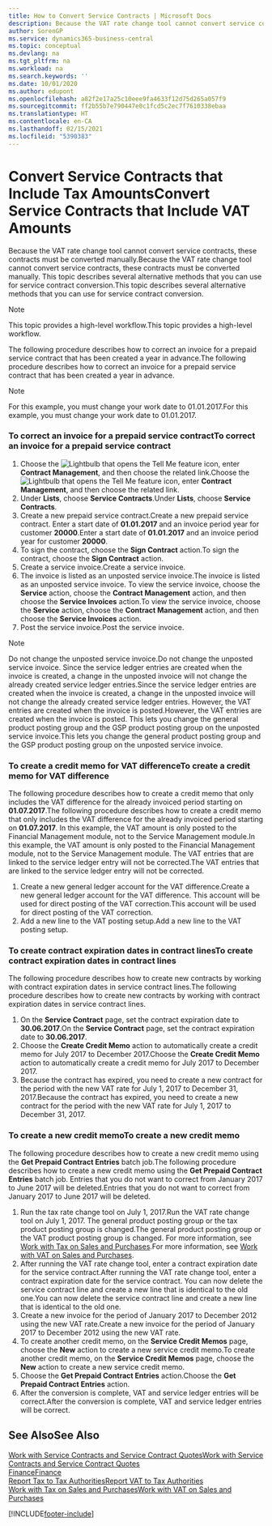 ```yaml
---
title: How to Convert Service Contracts | Microsoft Docs
description: Because the VAT rate change tool cannot convert service contracts, these contracts must be converted manually. This topic describes several alternative methods that you can use for service contract conversion.
author: SorenGP
ms.service: dynamics365-business-central
ms.topic: conceptual
ms.devlang: na
ms.tgt_pltfrm: na
ms.workload: na
ms.search.keywords: ''
ms.date: 10/01/2020
ms.author: edupont
ms.openlocfilehash: a82f2e17a25c10eee9fa4633f12d75d265a057f9
ms.sourcegitcommit: ff2b55b7e790447e0c1fcd5c2ec7f7610338ebaa
ms.translationtype: HT
ms.contentlocale: en-CA
ms.lasthandoff: 02/15/2021
ms.locfileid: "5390383"
---
```

# <a name="convert-service-contracts-that-include-vat-amounts"></a><span data-ttu-id="4d541-104">Convert Service Contracts that Include Tax Amounts</span><span class="sxs-lookup"><span data-stu-id="4d541-104">Convert Service Contracts that Include VAT Amounts</span></span>
<span data-ttu-id="4d541-105">Because the VAT rate change tool cannot convert service contracts, these contracts must be converted manually.</span><span class="sxs-lookup"><span data-stu-id="4d541-105">Because the VAT rate change tool cannot convert service contracts, these contracts must be converted manually.</span></span> <span data-ttu-id="4d541-106">This topic describes several alternative methods that you can use for service contract conversion.</span><span class="sxs-lookup"><span data-stu-id="4d541-106">This topic describes several alternative methods that you can use for service contract conversion.</span></span>  

> [!NOTE]  
>  <span data-ttu-id="4d541-107">This topic provides a high-level workflow.</span><span class="sxs-lookup"><span data-stu-id="4d541-107">This topic provides a high-level workflow.</span></span>  

 <span data-ttu-id="4d541-108">The following procedure describes how to correct an invoice for a prepaid service contract that has been created a year in advance.</span><span class="sxs-lookup"><span data-stu-id="4d541-108">The following procedure describes how to correct an invoice for a prepaid service contract that has been created a year in advance.</span></span>  

> [!NOTE]  
>  <span data-ttu-id="4d541-109">For this example, you must change your work date to 01.01.2017.</span><span class="sxs-lookup"><span data-stu-id="4d541-109">For this example, you must change your work date to 01.01.2017.</span></span>  

### <a name="to-correct-an-invoice-for-a-prepaid-service-contract"></a><span data-ttu-id="4d541-110">To correct an invoice for a prepaid service contract</span><span class="sxs-lookup"><span data-stu-id="4d541-110">To correct an invoice for a prepaid service contract</span></span>  
1. <span data-ttu-id="4d541-111">Choose the ![Lightbulb that opens the Tell Me feature](media/ui-search/search_small.png "Tell me what you want to do") icon, enter **Contract Management**, and then choose the related link.</span><span class="sxs-lookup"><span data-stu-id="4d541-111">Choose the ![Lightbulb that opens the Tell Me feature](media/ui-search/search_small.png "Tell me what you want to do") icon, enter **Contract Management**, and then choose the related link.</span></span>  
2. <span data-ttu-id="4d541-112">Under **Lists**, choose **Service Contracts**.</span><span class="sxs-lookup"><span data-stu-id="4d541-112">Under **Lists**, choose **Service Contracts**.</span></span>  
3. <span data-ttu-id="4d541-113">Create a new prepaid service contract.</span><span class="sxs-lookup"><span data-stu-id="4d541-113">Create a new prepaid service contract.</span></span> <span data-ttu-id="4d541-114">Enter a start date of **01.01.2017** and an invoice period year for customer **20000**.</span><span class="sxs-lookup"><span data-stu-id="4d541-114">Enter a start date of **01.01.2017** and an invoice period year for customer **20000**.</span></span>  
4. <span data-ttu-id="4d541-115">To sign the contract, choose the **Sign Contract** action.</span><span class="sxs-lookup"><span data-stu-id="4d541-115">To sign the contract, choose the **Sign Contract** action.</span></span>  
5. <span data-ttu-id="4d541-116">Create a service invoice.</span><span class="sxs-lookup"><span data-stu-id="4d541-116">Create a service invoice.</span></span>
6. <span data-ttu-id="4d541-117">The invoice is listed as an unposted service invoice.</span><span class="sxs-lookup"><span data-stu-id="4d541-117">The invoice is listed as an unposted service invoice.</span></span> <span data-ttu-id="4d541-118">To view the service invoice, choose the **Service** action, choose the **Contract Management** action, and then choose the **Service Invoices** action.</span><span class="sxs-lookup"><span data-stu-id="4d541-118">To view the service invoice, choose the **Service** action, choose the **Contract Management** action, and then choose the **Service Invoices** action.</span></span>  
7. <span data-ttu-id="4d541-119">Post the service invoice.</span><span class="sxs-lookup"><span data-stu-id="4d541-119">Post the service invoice.</span></span>  

> [!NOTE]  
>  <span data-ttu-id="4d541-120">Do not change the unposted service invoice.</span><span class="sxs-lookup"><span data-stu-id="4d541-120">Do not change the unposted service invoice.</span></span> <span data-ttu-id="4d541-121">Since the service ledger entries are created when the invoice is created, a change in the unposted invoice will not change the already created service ledger entries.</span><span class="sxs-lookup"><span data-stu-id="4d541-121">Since the service ledger entries are created when the invoice is created, a change in the unposted invoice will not change the already created service ledger entries.</span></span> <span data-ttu-id="4d541-122">However, the VAT entries are created when the invoice is posted.</span><span class="sxs-lookup"><span data-stu-id="4d541-122">However, the VAT entries are created when the invoice is posted.</span></span> <span data-ttu-id="4d541-123">This lets you change the general product posting group and the GSP product posting group on the unposted service invoice.</span><span class="sxs-lookup"><span data-stu-id="4d541-123">This lets you change the general product posting group and the GSP product posting group on the unposted service invoice.</span></span>  

### <a name="to-create-a-credit-memo-for-vat-difference"></a><span data-ttu-id="4d541-124">To create a credit memo for VAT difference</span><span class="sxs-lookup"><span data-stu-id="4d541-124">To create a credit memo for VAT difference</span></span>  
<span data-ttu-id="4d541-125">The following procedure describes how to create a credit memo that only includes the VAT difference for the already invoiced period starting on **01.07.2017**.</span><span class="sxs-lookup"><span data-stu-id="4d541-125">The following procedure describes how to create a credit memo that only includes the VAT difference for the already invoiced period starting on **01.07.2017**.</span></span> <span data-ttu-id="4d541-126">In this example, the VAT amount is only posted to the Financial Management module, not to the Service Management module.</span><span class="sxs-lookup"><span data-stu-id="4d541-126">In this example, the VAT amount is only posted to the Financial Management module, not to the Service Management module.</span></span> <span data-ttu-id="4d541-127">The VAT entries that are linked to the service ledger entry will not be corrected.</span><span class="sxs-lookup"><span data-stu-id="4d541-127">The VAT entries that are linked to the service ledger entry will not be corrected.</span></span>  

1. <span data-ttu-id="4d541-128">Create a new general ledger account for the VAT difference.</span><span class="sxs-lookup"><span data-stu-id="4d541-128">Create a new general ledger account for the VAT difference.</span></span> <span data-ttu-id="4d541-129">This account will be used for direct posting of the VAT correction.</span><span class="sxs-lookup"><span data-stu-id="4d541-129">This account will be used for direct posting of the VAT correction.</span></span>  
2. <span data-ttu-id="4d541-130">Add a new line to the VAT posting setup.</span><span class="sxs-lookup"><span data-stu-id="4d541-130">Add a new line to the VAT posting setup.</span></span>  

### <a name="to-create-contract-expiration-dates-in-contract-lines"></a><span data-ttu-id="4d541-131">To create contract expiration dates in contract lines</span><span class="sxs-lookup"><span data-stu-id="4d541-131">To create contract expiration dates in contract lines</span></span>  
<span data-ttu-id="4d541-132">The following procedure describes how to create new contracts by working with contract expiration dates in service contract lines.</span><span class="sxs-lookup"><span data-stu-id="4d541-132">The following procedure describes how to create new contracts by working with contract expiration dates in service contract lines.</span></span>  

1. <span data-ttu-id="4d541-133">On the **Service Contract** page, set the contract expiration date to **30.06.2017**.</span><span class="sxs-lookup"><span data-stu-id="4d541-133">On the **Service Contract** page, set the contract expiration date to **30.06.2017**.</span></span>  
2. <span data-ttu-id="4d541-134">Choose the **Create Credit Memo** action to automatically create a credit memo for July 2017 to December 2017.</span><span class="sxs-lookup"><span data-stu-id="4d541-134">Choose the **Create Credit Memo** action to automatically create a credit memo for July 2017 to December 2017.</span></span>  
3. <span data-ttu-id="4d541-135">Because the contract has expired, you need to create a new contract for the period with the new VAT rate for July 1, 2017 to December 31, 2017.</span><span class="sxs-lookup"><span data-stu-id="4d541-135">Because the contract has expired, you need to create a new contract for the period with the new VAT rate for July 1, 2017 to December 31, 2017.</span></span>  

### <a name="to-create-a-new-credit-memo"></a><span data-ttu-id="4d541-136">To create a new credit memo</span><span class="sxs-lookup"><span data-stu-id="4d541-136">To create a new credit memo</span></span>  
<span data-ttu-id="4d541-137">The following procedure describes how to create a new credit memo using the **Get Prepaid Contract Entries** batch job.</span><span class="sxs-lookup"><span data-stu-id="4d541-137">The following procedure describes how to create a new credit memo using the **Get Prepaid Contract Entries** batch job.</span></span> <span data-ttu-id="4d541-138">Entries that you do not want to correct from January 2017 to June 2017 will be deleted.</span><span class="sxs-lookup"><span data-stu-id="4d541-138">Entries that you do not want to correct from January 2017 to June 2017 will be deleted.</span></span>  

1. <span data-ttu-id="4d541-139">Run the tax rate change tool on July 1, 2017.</span><span class="sxs-lookup"><span data-stu-id="4d541-139">Run the VAT rate change tool on July 1, 2017.</span></span> <span data-ttu-id="4d541-140">The general product posting group or the tax product posting group is changed.</span><span class="sxs-lookup"><span data-stu-id="4d541-140">The general product posting group or the VAT product posting group is changed.</span></span> <span data-ttu-id="4d541-141">For more information, see [Work with Tax on Sales and Purchases](finance-work-with-vat.md).</span><span class="sxs-lookup"><span data-stu-id="4d541-141">For more information, see [Work with VAT on Sales and Purchases](finance-work-with-vat.md).</span></span>  
2. <span data-ttu-id="4d541-142">After running the VAT rate change tool, enter a contract expiration date for the service contract.</span><span class="sxs-lookup"><span data-stu-id="4d541-142">After running the VAT rate change tool, enter a contract expiration date for the service contract.</span></span> <span data-ttu-id="4d541-143">You can now delete the service contract line and create a new line that is identical to the old one.</span><span class="sxs-lookup"><span data-stu-id="4d541-143">You can now delete the service contract line and create a new line that is identical to the old one.</span></span>  
3. <span data-ttu-id="4d541-144">Create a new invoice for the period of January 2017 to December 2012 using the new VAT rate.</span><span class="sxs-lookup"><span data-stu-id="4d541-144">Create a new invoice for the period of January 2017 to December 2012 using the new VAT rate.</span></span>  
4. <span data-ttu-id="4d541-145">To create another credit memo, on the **Service Credit Memos** page, choose the **New** action to create a new service credit memo.</span><span class="sxs-lookup"><span data-stu-id="4d541-145">To create another credit memo, on the **Service Credit Memos** page, choose the **New** action to create a new service credit memo.</span></span>  
5. <span data-ttu-id="4d541-146">Choose the **Get Prepaid Contract Entries** action.</span><span class="sxs-lookup"><span data-stu-id="4d541-146">Choose the **Get Prepaid Contract Entries** action.</span></span>  
6. <span data-ttu-id="4d541-147">After the conversion is complete, VAT and service ledger entries will be correct.</span><span class="sxs-lookup"><span data-stu-id="4d541-147">After the conversion is complete, VAT and service ledger entries will be correct.</span></span>  

## <a name="see-also"></a><span data-ttu-id="4d541-148">See Also</span><span class="sxs-lookup"><span data-stu-id="4d541-148">See Also</span></span>  
[<span data-ttu-id="4d541-149">Work with Service Contracts and Service Contract Quotes</span><span class="sxs-lookup"><span data-stu-id="4d541-149">Work with Service Contracts and Service Contract Quotes</span></span>](service-how-to-create-service-contracts-and-service-contract-quotes.md)  
[<span data-ttu-id="4d541-150">Finance</span><span class="sxs-lookup"><span data-stu-id="4d541-150">Finance</span></span>](finance.md)  
[<span data-ttu-id="4d541-151">Report Tax to Tax Authorities</span><span class="sxs-lookup"><span data-stu-id="4d541-151">Report VAT to Tax Authorities</span></span>](finance-how-report-vat.md)  
[<span data-ttu-id="4d541-152">Work with Tax on Sales and Purchases</span><span class="sxs-lookup"><span data-stu-id="4d541-152">Work with VAT on Sales and Purchases</span></span>](finance-work-with-vat.md)  


[!INCLUDE[footer-include](includes/footer-banner.md)]